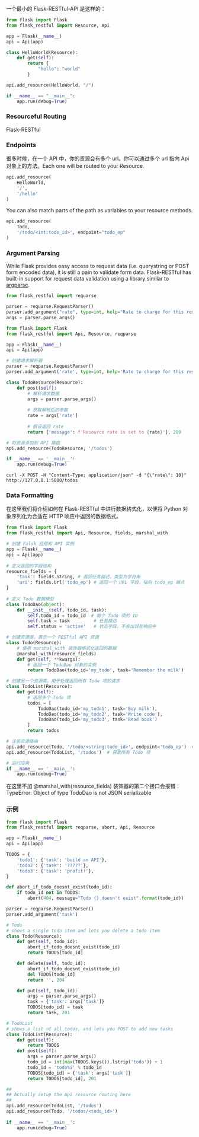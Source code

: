 一个最小的 Flask-RESTful-API 是这样的：

```python
from flask import Flask 
from flask_restful import Resource, Api

app = Flask(__name__)
api = Api(app)

class HelloWorld(Resource):
    def get(self):
        return {
            "hello": "world"
        }

api.add_resource(HelloWorld, "/")

if __name__ == "__main__":
    app.run(debug=True)
```

### Resourceful Routing

Flask-RESTful 

### Endpoints 

很多时候，在一个 API 中，你的资源会有多个 url。你可以通过多个 url 指向 Api 对象上的方法。Each one will be routed to your Resource.

```python
api.add_resource(
    HelloWorld,
    '/',
    '/hello'
)
```

You can also match parts of the path as variables to your resource methods.

```python
api.add_resource(
    Todo,
    '/todo/<int:todo_id>', endpoint="todo_ep"
)
```

### Argument Parsing 

While Flask provides easy access to request data (i.e. querystring or POST form encoded data), it is still a pain to validate form data. Flask-RESTful has built-in support for request data validation using a library similar to [argparse](http://docs.python.org/dev/library/argparse.html).

```python
from flask_restful import requarse

parser = requarse.RequestParser()
parser.add_argument("rate", type=int, help="Rate to charge for this resource")
args = parser.parse_args()
```

```python
from flask import Flask
from flask_restful import Api, Resource, reqparse

app = Flask(__name__)
api = Api(app)

# 创建请求解析器
parser = reqparse.RequestParser()
parser.add_argument('rate', type=int, help='Rate to charge for this resource', required=True)

class TodoResource(Resource):
    def post(self):
        # 解析请求数据
        args = parser.parse_args()
        
        # 获取解析后的参数
        rate = args['rate']
        
        # 假设返回 rate
        return {'message': f'Resource rate is set to {rate}'}, 200

# 将资源添加到 API 路由
api.add_resource(TodoResource, '/todos')

if __name__ == '__main__':
    app.run(debug=True)
```

```
curl -X POST -H "Content-Type: application/json" -d "{\"rate\": 10}" http://127.0.0.1:5000/todos
```

### Data Formatting

在这里我们将介绍如何在 Flask-RESTful 中进行数据格式化，以便将 Python 对象序列化为合适在 HTTP 响应中返回的数据格式。

```python
from flask import Flask
from flask_restful import Api, Resource, fields, marshal_with

# 创建 Falsk 应用和 API 实例
app = Flask(__name__)
api = Api(app)
 
# 定义返回的字段结构
resource_fields = {
    'task': fields.String, # 返回任务描述，类型为字符串
    'uri': fields.Url('todo_ep') # 返回一个 URL 字段，指向 todo_ep 端点
}
  
# 定义 Todo 数据模型
class TodoDao(object):
    def __init__(self, todo_id, task):
        self.todo_id = todo_id  # 每个 Todo 项的 ID
        self.task = task         # 任务描述
        self.status = 'active'   # 状态字段，不会出现在响应中

# 创建资源类，表示一个 RESTful API 资源
class Todo(Resource):
    # 使用 marshal_with 装饰器格式化返回的数据
    @marshal_with(resource_fields)
    def get(self, **kwargs):
        # 返回一个 TodoDao 对象的实例
        return TodoDao(todo_id='my_todo', task='Remember the milk')

# 创建另一个资源类，用于处理返回所有 Todo 项的请求
class TodoList(Resource):
    def get(self):
        # 返回多个 Todo 项
        todos = [
            TodoDao(todo_id='my_todo1', task='Buy milk'),
            TodoDao(todo_id='my_todo2', task='Write code'),
            TodoDao(todo_id='my_todo3', task='Read book')
        ]
        return todos

# 注册资源路由
api.add_resource(Todo, '/todo/<string:todo_id>', endpoint='todo_ep')  # 指定 URL 的端点名称
api.add_resource(TodoList, '/todos')  # 获取所有 Todo 项

# 运行应用
if __name__ == '__main__':
    app.run(debug=True)
```

在这里不加 @marshal_with(resource_fields) 装饰器的第二个接口会报错：TypeError: Object of type TodoDao is not JSON serializable

### 示例

```python
from flask import Flask
from flask_restful import reqparse, abort, Api, Resource

app = Flask(__name__)
api = Api(app)

TODOS = {
    'todo1': {'task': 'build an API'},
    'todo2': {'task': '?????'},
    'todo3': {'task': 'profit!'},
}

def abort_if_todo_doesnt_exist(todo_id):
    if todo_id not in TODOS:
        abort(404, message="Todo {} doesn't exist".format(todo_id))

parser = reqparse.RequestParser()
parser.add_argument('task')

# Todo
# shows a single todo item and lets you delete a todo item
class Todo(Resource):
    def get(self, todo_id):
        abort_if_todo_doesnt_exist(todo_id)
        return TODOS[todo_id]

    def delete(self, todo_id):
        abort_if_todo_doesnt_exist(todo_id)
        del TODOS[todo_id]
        return '', 204

    def put(self, todo_id):
        args = parser.parse_args()
        task = {'task': args['task']}
        TODOS[todo_id] = task
        return task, 201

# TodoList
# shows a list of all todos, and lets you POST to add new tasks
class TodoList(Resource):
    def get(self):
        return TODOS
    def post(self):
        args = parser.parse_args()
        todo_id = int(max(TODOS.keys()).lstrip('todo')) + 1
        todo_id = 'todo%i' % todo_id
        TODOS[todo_id] = {'task': args['task']}
        return TODOS[todo_id], 201

##
## Actually setup the Api resource routing here
##
api.add_resource(TodoList, '/todos')
api.add_resource(Todo, '/todos/<todo_id>')
  
if __name__ == '__main__':
    app.run(debug=True)
```